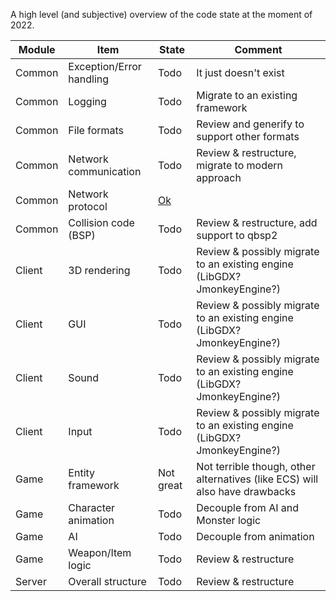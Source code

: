 A high level (and subjective) overview of the code state at the moment of 2022.

| Module | Item                     | State                    | Comment                                                                    |
|--------|--------------------------|--------------------------|----------------------------------------------------------------------------|
| Common | Exception/Error handling | Todo                     | It just doesn't exist                                                      |
| Common | Logging                  | Todo                     | Migrate to an existing framework                                           |
| Common | File formats             | Todo                     | Review and generify to support other formats                               |
| Common | Network communication    | Todo                     | Review & restructure, migrate to modern approach                           |
| Common | Network protocol         | [Ok](info/Networking.md) |                                                         |
| Common | Collision code (BSP)     | Todo                     | Review & restructure, add support to qbsp2                                 |
| Client | 3D rendering             | Todo                     | Review & possibly migrate to an existing engine (LibGDX? JmonkeyEngine?)   |
| Client | GUI                      | Todo                     | Review & possibly migrate to an existing engine (LibGDX? JmonkeyEngine?)   |
| Client | Sound                    | Todo                     | Review & possibly migrate to an existing engine (LibGDX? JmonkeyEngine?)   |
| Client | Input                    | Todo                     | Review & possibly migrate to an existing engine (LibGDX? JmonkeyEngine?)   |
| Game   | Entity framework         | Not great                | Not terrible though, other alternatives (like ECS) will also have drawbacks |
| Game   | Character animation      | Todo                     | Decouple from AI and Monster logic                                         |
| Game   | AI                       | Todo                     | Decouple from animation                                                    |
| Game   | Weapon/Item logic        | Todo                     | Review & restructure                                                       |
| Server | Overall structure        | Todo                     | Review & restructure                                                       |
